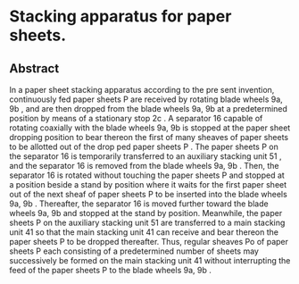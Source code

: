 # Stacking apparatus for paper sheets.

## Abstract
In a paper sheet stacking apparatus according to the pre sent invention, continuously fed paper sheets P are received by rotating blade wheels 9a, 9b , and are then dropped from the blade wheels 9a, 9b at a predetermined position by means of a stationary stop 2c . A separator 16 capable of rotating coaxially with the blade wheels 9a, 9b is stopped at the paper sheet dropping position to bear thereon the first of many sheaves of paper sheets to be allotted out of the drop ped paper sheets P . The paper sheets P on the separator 16 is temporarily transferred to an auxiliary stacking unit 51 , and the separator 16 is removed from the blade wheels 9a, 9b . Then, the separator 16 is rotated without touching the paper sheets P and stopped at a position beside a stand by position where it waits for the first paper sheet out of the next sheaf of paper sheets P to be inserted into the blade wheels 9a, 9b . Thereafter, the separator 16 is moved further toward the blade wheels 9a, 9b and stopped at the stand by position. Meanwhile, the paper sheets P on the auxiliary stacking unit 51 are transferred to a main stacking unit 41 so that the main stacking unit 41 can receive and bear thereon the paper sheets P to be dropped thereafter. Thus, regular sheaves Po of paper sheets P each consisting of a predetermined number of sheets may successively be formed on the main stacking unit 41 without interrupting the feed of the paper sheets P to the blade wheels 9a, 9b .